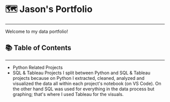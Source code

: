 # 🗺️ Jason's Portfolio
---
Welcome to my data portfolio! 

## 📚 Table of Contents
---
- Python Related Projects
- SQL & Tableau Projects
I split between Python and SQL & Tableau projects because on Python I extracted, cleaned, analyzed and visualized the data all within each project's notebook (on VS Code). On the other hand SQL was used for everything in the data process but graphing; that's where I used Tableau for the visuals.
